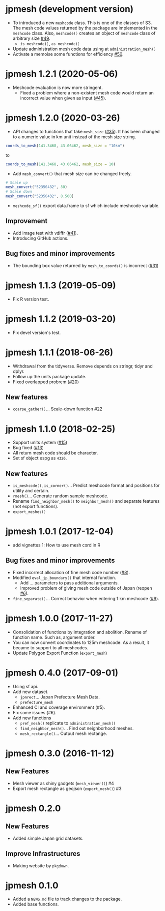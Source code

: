 # jpmesh (development version)

- To introduced a new `meshcode` class. This is one of the classes of S3. The mesh code values returned by the package are implemented in the `meshcode` class. Also, `meshcode()` creates an object of `meshcode` class of arbitrary size [#49](https://github.com/uribo/jpmesh/pull/49).
    - `is_meshcode()`, `as_meshcode()`
- Update administration mesh code data using at `administration_mesh()`
- Activate a memoise some functions for efficiency [#50](https://github.com/uribo/jpmesh/pull/50).

# jpmesh 1.2.1 (2020-05-06)

- Meshcode evaluation is now more stringent.
    - Fixed a problem where a non-existent mesh code would return an incorrect value when given as input ([#45](https://github.com/uribo/jpmesh/issues/45)).

# jpmesh 1.2.0 (2020-03-26)

- API changes to functions that take `mesh_size` ([#35](https://github.com/uribo/jpmesh/issues/35)). It has been changed to a numeric value in km unit instead of the mesh size string.

```r
coords_to_mesh(141.3468, 43.06462, mesh_size = "10km")
```

to

```r
coords_to_mesh(141.3468, 43.06462, mesh_size = 10)
```

- Add `mesh_convert()` that mesh size can be changed freely.

```r
# Scale up
mesh_convert("52350432", 80)
# Scale down
mesh_convert("52350432", 0.500)
```

- `meshcode_sf()` export data.frame to sf which include meshcode variable.

## Improvement

- Add image test with vdiffr ([#41](https://github.com/uribo/jpmesh/pull/41)).
- Introducing GitHub actions.

## Bug fixes and minor improvements

- The bounding box value returned by `mesh_to_coords()` is incorrect ([#31](https://github.com/uribo/jpmesh/issues/31))

# jpmesh 1.1.3 (2019-05-09)

- Fix R version test.

# jpmesh 1.1.2 (2019-03-20)

- Fix devel version's test.

# jpmesh 1.1.1 (2018-06-26)

- Withdrawal from the tidyverse. Remove depends on stringr, tidyr and dplyr.
- Follow up the units package update.
- Fixed overlapped probrem ([#20](https://github.com/uribo/jpmesh/issues/20))

## New features

- `coarse_gather()`... Scale-down function [#22](https://github.com/uribo/jpmesh/issues/22)

# jpmesh 1.1.0 (2018-02-25)

- Support units system ([#15](https://github.com/uribo/jpmesh/issues/15))
- Bug fixed ([#13](https://github.com/uribo/jpmesh/issues/13))
- All return mesh code should be character.
- Set sf object espg as `4326`.

## New features

- `is_meshcode()`, `is_corner()`... Predict meshcode format and positions for utility and certain.
- `rmesh()`... Generate random sample meshcode.
- Rename `find_neighbor_mesh()` to `neighbor_mesh()` and separate features (not export functions).
- `export_meshes()`

# jpmesh 1.0.1 (2017-12-04)

- add vignettes 1: How to use mesh cord in R

## Bug fixes and minor improvements

- Fixed incorrect allocation of fine mesh code number ([#8](https://github.com/uribo/jpmesh/issues/8)).
- Modified `eval_jp_boundary()` that internal function.
    - Add ... parameters to pass additional arguments.
    - Improved problem of giving mesh code outside of Japan (reopen [#6](https://github.com/uribo/jpmesh/issues/6)).
- `fine_separate()`... Correct behavior when entering 1 km meshcode ([#9](https://github.com/uribo/jpmesh/issues/9)).

# jpmesh 1.0.0 (2017-11-27)

- Consolidation of functions by integration and abolition. Rename of function name. Such as, argument order.
- You can now convert coordinates to 125m meshcode. As a result, it became to support to all meshcodes.
- Update Polygon Export Function (`export_mesh`)

# jpmesh 0.4.0 (2017-09-01)

- Using sf api.
- Add new dataset.
    - `jpnrect`... Japan Prefecture Mesh Data.
    - `prefecture_mesh`
- Enhanced CI and coverage environment (#5).
- Fix some issues (#6).
- Add new functions
    - `pref_mesh()` replicate to `administration_mesh()`
    - `find_neighbor_mesh()`... Find out neighborhood meshes.
    - `mesh_rectangle()`... Output mesh rectange.

# jpmesh 0.3.0 (2016-11-12)

## New Features

- Mesh viewer as shiny gadgets (`mesh_viewer()`) #4
- Export mesh rectangle as geojson (`export_mesh()`) #3

# jpmesh 0.2.0

## New Features

- Added simple Japan grid datasets.

## Improve Infrastructures

- Making website by `pkgdown`.

# jpmesh 0.1.0

- Added a `NEWS.md` file to track changes to the package.
- Added base functions.
